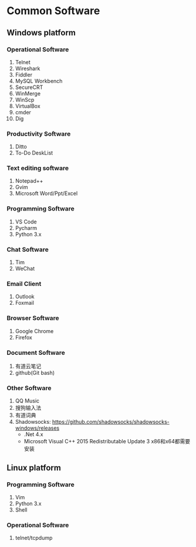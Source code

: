 # Common Software

## Windows platform

### Operational Software

1. Telnet
2. Wireshark
3. Fiddler
4. MySQL Workbench
5. SecureCRT
6. WinMerge
7. WinScp
8. VirtualBox
9. cmder
10. Dig

### Productivity Software

1. Ditto
2. To-Do DeskList

### Text editing software

1. Notepad++
2. Gvim
3. Microsoft Word/Ppt/Excel

### Programming Software

1. VS Code
2. Pycharm
3. Python 3.x

### Chat Software

1. Tim
2. WeChat

### Email Client

1. Outlook
2. Foxmail

### Browser Software

1. Google Chrome
2. Firefox

### Document Software

1. 有道云笔记
2. github(Git bash)

### Other Software

1. QQ Music
2. 搜狗输入法
3. 有道词典
4. Shadowsocks: <https://github.com/shadowsocks/shadowsocks-windows/releases>
   - .Net 4.x
   - Microsoft Visual C++ 2015 Redistributable Update 3   x86和x64都需要安装

## Linux platform

### Programming Software

1. Vim
2. Python 3.x
3. Shell

### Operational Software

1. telnet/tcpdump
